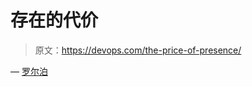 # 存在的代价

> 原文：<https://devops.com/the-price-of-presence/>

— [罗尔泊](https://devops.com/author/breselman/)